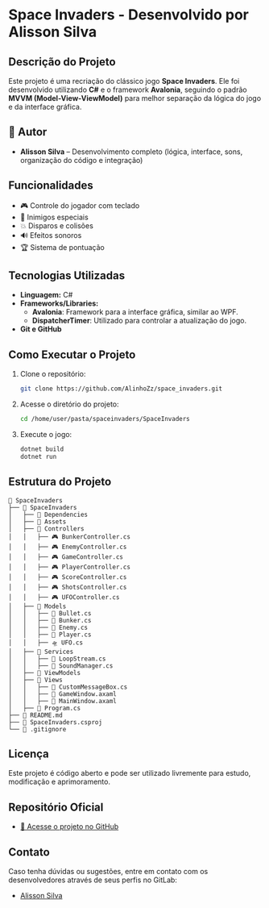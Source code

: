 # Space Invaders - Desenvolvido por Alisson Silva   

## Descrição do Projeto
Este projeto é uma recriação do clássico jogo **Space Invaders**. Ele foi desenvolvido utilizando **C#** e o framework **Avalonia**, seguindo o padrão **MVVM (Model-View-ViewModel)** para melhor separação da lógica do jogo e da interface gráfica.

## 👤 Autor
- **Alisson Silva** – Desenvolvimento completo (lógica, interface, sons, organização do código e integração)

## Funcionalidades
- 🎮 Controle do jogador com teclado
- 👾 Inimigos especiais
- 💥 Disparos e colisões
- 🔊 Efeitos sonoros
- 🏆 Sistema de pontuação

## Tecnologias Utilizadas
- **Linguagem:** C#
- **Frameworks/Libraries:**
  - **Avalonia**: Framework para a interface gráfica, similar ao WPF.
  - **DispatcherTimer**: Utilizado para controlar a atualização do jogo.
- **Git e GitHub**

## Como Executar o Projeto
1. Clone o repositório:
   ```bash
   git clone https://github.com/AlinhoZz/space_invaders.git
   ```
2. Acesse o diretório do projeto:
   ```bash
   cd /home/user/pasta/spaceinvaders/SpaceInvaders
   ```
3. Execute o jogo:
   ```bash
   dotnet build
   dotnet run
   ```

## Estrutura do Projeto
```
📁 SpaceInvaders
├── 📂 SpaceInvaders
│   ├── 📂 Dependencies
│   ├── 📂 Assets
│   ├── 📂 Controllers
│   │   ├── 🎮 BunkerController.cs
│   │   ├── 🎮 EnemyController.cs
│   │   ├── 🎮 GameController.cs
│   │   ├── 🎮 PlayerController.cs
│   │   ├── 🎮 ScoreController.cs
│   │   ├── 🎮 ShotsController.cs
│   │   ├── 🎮 UFOController.cs
│   ├── 📂 Models
│   │   ├── 🎯 Bullet.cs
│   │   ├── 🏰 Bunker.cs
│   │   ├── 👾 Enemy.cs
│   │   ├── 🚀 Player.cs
│   │   ├── 🛸 UFO.cs
│   ├── 📂 Services
│   │   ├── 🎵 LoopStream.cs
│   │   ├── 🎵 SoundManager.cs
│   ├── 📂 ViewModels
│   ├── 📂 Views
│   │   ├── 📄 CustomMessageBox.cs
│   │   ├── 📄 GameWindow.axaml
│   │   ├── 📄 MainWindow.axaml
│   ├── 📄 Program.cs
├── 📄 README.md
├── 📄 SpaceInvaders.csproj
└── 📄 .gitignore

```

## Licença
Este projeto é código aberto e pode ser utilizado livremente para estudo, modificação e aprimoramento.

## Repositório Oficial
- [📂 Acesse o projeto no GitHub](https://github.com/AlinhoZz/space_invaders.git)

## Contato
Caso tenha dúvidas ou sugestões, entre em contato com os desenvolvedores através de seus perfis no GitLab:
- [Alisson Silva](alissondurden@gmail.com)
